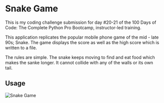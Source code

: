 # Snake Game

This is my coding challenge submission for day #20-21 of the 100 Days of Code: The Complete Python Pro Bootcamp, instructor-led training.

This application replicates the popular mobile phone game of the mid - late 90s; Snake. The game displays the score as well as the high score which is written to a file. 

The rules are simple. The snake keeps moving to find and eat food which makes the sanke longer. It cannot collide with any of the walls or its own tail.

## Usage

![Snake Game](https://i.imgur.com/q349sG1.png)


